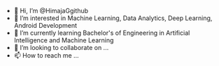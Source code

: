 - 👋 Hi, I’m @HimajaGgithub
- 👀 I’m interested in Machine Learning, Data Analytics, Deep Learning, Android Development
- 🌱 I’m currently learning Bachelor's of Engineering in Artificial Intelligence and Machine Learning
- 💞️ I’m looking to collaborate on ...
- 📫 How to reach me ...

<!---
HimajaGgithub/HimajaGgithub is a ✨ special ✨ repository because its `README.md` (this file) appears on your GitHub profile.
You can click the Preview link to take a look at your changes.
--->

